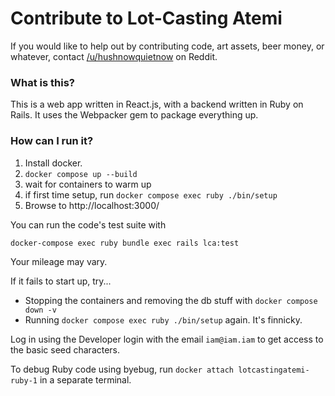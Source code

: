# Contribute to Lot-Casting Atemi

If you would like to help out by contributing code, art assets, beer money, or
whatever, contact [/u/hushnowquietnow](https://reddit.com/u/hushnowquietnow) on
Reddit.

### What is this?

This is a web app written in React.js, with a backend written in Ruby on Rails. It uses the Webpacker gem to package everything up.

### How can I run it?

1. Install docker.
1. `docker compose up --build`
1. wait for containers to warm up
1. if first time setup, run `docker compose exec ruby ./bin/setup`
1. Browse to http://localhost:3000/

You can run the code's test suite with

```shell
docker-compose exec ruby bundle exec rails lca:test
```

Your mileage may vary.

If it fails to start up, try...

- Stopping the containers and removing the db stuff with `docker compose down -v`
- Running `docker compose exec ruby ./bin/setup` again. It's finnicky.

Log in using the Developer login with the email `iam@iam.iam` to get access to the basic seed characters.

To debug Ruby code using byebug, run `docker attach lotcastingatemi-ruby-1` in a separate terminal.
